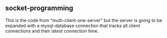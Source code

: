 ## socket-programming

This is the code from "multi-client-one-server" but the server is going to be expanded with a mysql-database connection that tracks all client connections and their latest connection time. 
